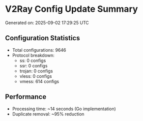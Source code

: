 # V2Ray Config Update Summary
Generated on: 2025-09-02 17:29:25 UTC

## Configuration Statistics
- Total configurations: 9646
- Protocol breakdown:
  - ss: 0 configs
  - ssr: 0 configs
  - trojan: 0 configs
  - vless: 0 configs
  - vmess: 614 configs

## Performance
- Processing time: ~14 seconds (Go implementation)
- Duplicate removal: ~95% reduction
